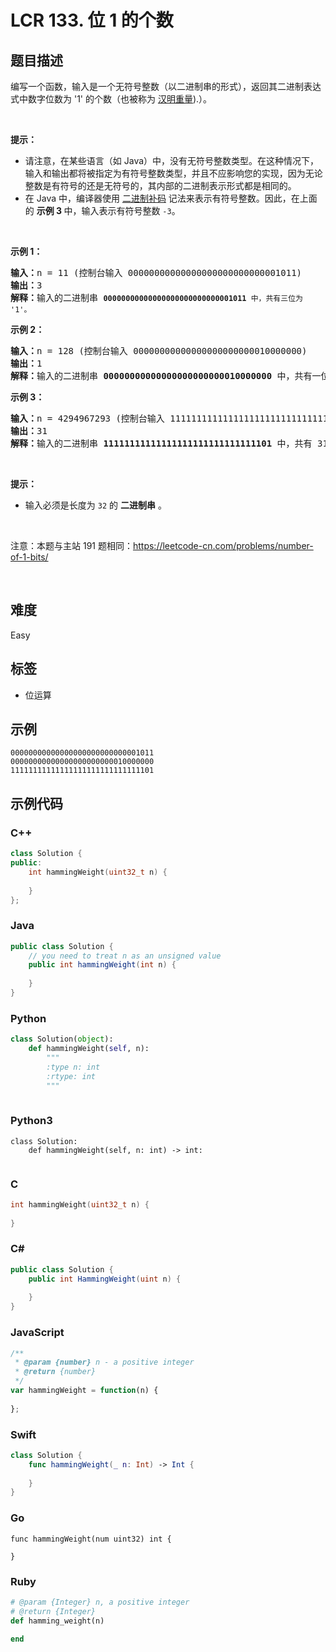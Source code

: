 # LCR 133. 位 1 的个数

## 题目描述

<p>编写一个函数，输入是一个无符号整数（以二进制串的形式），返回其二进制表达式中数字位数为 '1' 的个数（也被称为&nbsp;<a href="http://en.wikipedia.org/wiki/Hamming_weight" target="_blank">汉明重量</a>).）。</p>

<p>&nbsp;</p>

<p><strong>提示：</strong></p>

<ul>
	<li>请注意，在某些语言（如 Java）中，没有无符号整数类型。在这种情况下，输入和输出都将被指定为有符号整数类型，并且不应影响您的实现，因为无论整数是有符号的还是无符号的，其内部的二进制表示形式都是相同的。</li>
	<li>在 Java 中，编译器使用 <a href="https://baike.baidu.com/item/二进制补码/5295284">二进制补码</a> 记法来表示有符号整数。因此，在上面的&nbsp;<strong>示例 3&nbsp;</strong>中，输入表示有符号整数 <code>-3</code>。</li>
</ul>

<p>&nbsp;</p>

<p><strong>示例 1：</strong></p>

<pre>
<strong>输入：</strong>n = 11 (控制台输入 00000000000000000000000000001011)
<strong>输出：</strong>3
<strong>解释：</strong>输入的二进制串 <code><strong>00000000000000000000000000001011</strong>&nbsp;中，共有三位为 '1'。</code>
</pre>

<p><strong>示例 2：</strong></p>

<pre>
<strong>输入：</strong>n = 128 (控制台输入 00000000000000000000000010000000)
<strong>输出：</strong>1
<strong>解释：</strong>输入的二进制串 <strong>00000000000000000000000010000000</strong>&nbsp;中，共有一位为 '1'。
</pre>

<p><strong>示例 3：</strong></p>

<pre>
<strong>输入：</strong>n = 4294967293 (控制台输入 11111111111111111111111111111101，部分语言中 n = -3）
<strong>输出：</strong>31
<strong>解释：</strong>输入的二进制串 <strong>11111111111111111111111111111101</strong> 中，共有 31 位为 '1'。</pre>

<p>&nbsp;</p>

<p><strong>提示：</strong></p>

<ul>
	<li>输入必须是长度为 <code>32</code> 的 <strong>二进制串</strong> 。</li>
</ul>

<p>&nbsp;</p>

<p>注意：本题与主站 191 题相同：<a href="https://leetcode-cn.com/problems/number-of-1-bits/">https://leetcode-cn.com/problems/number-of-1-bits/</a></p>

<p>&nbsp;</p>


## 难度

Easy

## 标签

- 位运算

## 示例

```
00000000000000000000000000001011
00000000000000000000000010000000
11111111111111111111111111111101
```

## 示例代码

### C++

```cpp
class Solution {
public:
    int hammingWeight(uint32_t n) {
        
    }
};
```

### Java

```java
public class Solution {
    // you need to treat n as an unsigned value
    public int hammingWeight(int n) {
        
    }
}
```

### Python

```python
class Solution(object):
    def hammingWeight(self, n):
        """
        :type n: int
        :rtype: int
        """
        
```

### Python3

```python3
class Solution:
    def hammingWeight(self, n: int) -> int:
        
```

### C

```c
int hammingWeight(uint32_t n) {
    
}
```

### C#

```csharp
public class Solution {
    public int HammingWeight(uint n) {
        
    }
}
```

### JavaScript

```javascript
/**
 * @param {number} n - a positive integer
 * @return {number}
 */
var hammingWeight = function(n) {
    
};
```

### Swift

```swift
class Solution {
    func hammingWeight(_ n: Int) -> Int {
        
    }
}
```

### Go

```golang
func hammingWeight(num uint32) int {
    
}
```

### Ruby

```ruby
# @param {Integer} n, a positive integer
# @return {Integer}
def hamming_weight(n)
    
end
```

